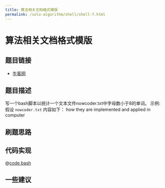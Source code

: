 ```yaml
---
title: 算法相关文档格式模版
permalink: /solo-algorithm/shell/shell-7.html
---
```


# 算法相关文档格式模版

## 题目链接

- [牛客网](https://www.nowcoder.com/share/jump/8484115461699868037131)

## 题目描述

写一个bash脚本以统计一个文本文件nowcoder.txt中字母数小于8的单词。
示例:
假设 `nowcoder.txt` 内容如下：
how they are implemented and applied in computer

## 刷题思路

## 代码实现

@[code bash](@algorithm/shell/shell-1.sh)

## 一些建议
